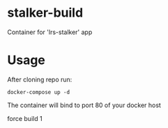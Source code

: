 # stalker-build
Container for 'lrs-stalker' app

# Usage 

After cloning repo run:
```
docker-compose up -d
```
The container will bind to port 80 of your docker host

force build 1
